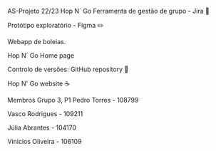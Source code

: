 AS-Projeto 22/23
Hop N´ Go
Ferramenta de gestão de grupo - Jira 📘

Protótipo exploratório - Figma ✏️

Webapp de boleias.

Hop N´ Go Home page

Controlo de versões: GitHub repository 📁

Hop N' Go website ☕

Membros Grupo 3, P1
Pedro Torres - 108799

Vasco Rodrigues - 109211

Júlia Abrantes - 104170

Vinicios Oliveira - 106109
